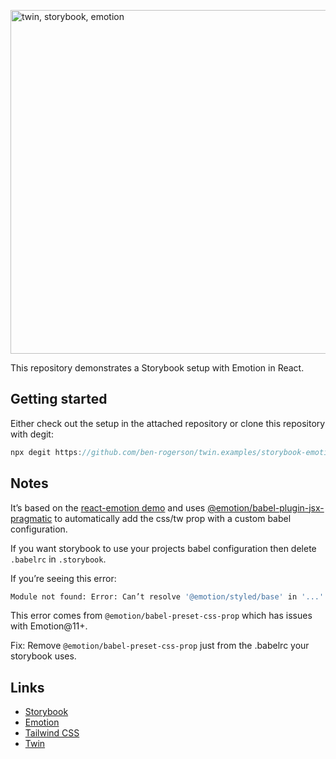 <a href="#"><img src="https://i.imgur.com/x9LMZVI.png" alt="twin, storybook, emotion" width="550"></a>

This repository demonstrates a Storybook setup with Emotion in React.

## Getting started

Either check out the setup in the attached repository or clone this repository with degit:

```js
npx degit https://github.com/ben-rogerson/twin.examples/storybook-emotion folder-name
```

## Notes

It’s based on the [react-emotion demo](https://github.com/ben-rogerson/twin.examples/tree/master/react-emotion) and uses [@emotion/babel-plugin-jsx-pragmatic](https://github.com/emotion-js/emotion/tree/master/packages/babel-plugin-jsx-pragmatic) to automatically add the css/tw prop with a custom babel configuration.

If you want storybook to use your projects babel configuration then delete `.babelrc` in `.storybook`.

If you’re seeing this error:

```bash
Module not found: Error: Can’t resolve '@emotion/styled/base' in '...'
```

This error comes from `@emotion/babel-preset-css-prop` which has issues with Emotion@11+.

Fix: Remove `@emotion/babel-preset-css-prop` just from the .babelrc your storybook uses.

## Links

- [Storybook](https://storybook.js.org/)
- [Emotion](https://emotion.sh/docs/introduction)
- [Tailwind CSS](https://tailwindcss.com/)
- [Twin](https://github.com/ben-rogerson/twin.macro)
